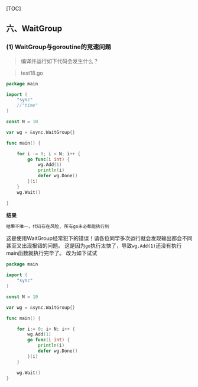 [TOC]

## 六、WaitGroup

### (1) WaitGroup与goroutine的竞速问题

>  编译并运行如下代码会发生什么？

> test18.go

```go
package main

import (
	"sync"
	//"time"
)

const N = 10

var wg = &sync.WaitGroup{}

func main() {

	for i := 0; i < N; i++ {
		go func(i int) {
			wg.Add(1)
			println(i)
			defer wg.Done()
		}(i)
	}
	wg.Wait()

}
```

**结果**

```bash
结果不唯一，代码存在风险, 所有go未必都能执行到
```



这是使用WaitGroup经常犯下的错误！请各位同学多次运行就会发现输出都会不同甚至又出现报错的问题。 这是因为`go`执行太快了，导致`wg.Add(1)`还没有执行main函数就执行完毕了。 改为如下试试

```go
package main

import (
	"sync"
)

const N = 10

var wg = &sync.WaitGroup{}

func main() {

    for i:= 0; i< N; i++ {
        wg.Add(1)
        go func(i int) {
            println(i)
            defer wg.Done()
        }(i)
    }

    wg.Wait()
}

```